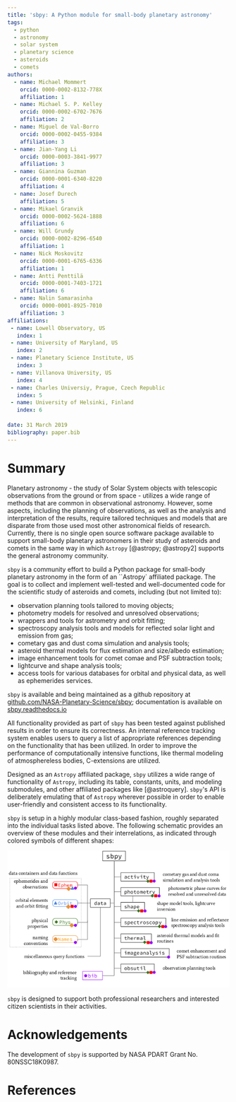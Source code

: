 ```yaml
---
title: 'sbpy: A Python module for small-body planetary astronomy'
tags:
  - python
  - astronomy
  - solar system
  - planetary science
  - asteroids
  - comets
authors:
  - name: Michael Mommert
    orcid: 0000-0002-8132-778X
    affiliation: 1
  - name: Michael S. P. Kelley
    orcid: 0000-0002-6702-7676
    affiliation: 2
  - name: Miguel de Val-Borro
    orcid: 0000-0002-0455-9384	
    affiliation: 3
  - name: Jian-Yang Li
    orcid: 0000-0003-3841-9977
    affiliation: 3
  - name: Giannina Guzman
    orcid: 0000-0001-6340-8220
    affiliation: 4
  - name: Josef Durech
    affiliation: 5
  - name: Mikael Granvik
    orcid: 0000-0002-5624-1888
    affiliation: 6
  - name: Will Grundy
    orcid: 0000-0002-8296-6540
    affiliation: 1
  - name: Nick Moskovitz
    orcid: 0000-0001-6765-6336
    affiliation: 1
  - name: Antti Penttilä
    orcid: 0000-0001-7403-1721
    affiliation: 6
  - name: Nalin Samarasinha
    orcid: 0000-0001-8925-7010
    affiliation: 3
affiliations:
 - name: Lowell Observatory, US
   index: 1
 - name: University of Maryland, US
   index: 2
 - name: Planetary Science Institute, US
   index: 3
 - name: Villanova University, US
   index: 4
 - name: Charles Universiy, Prague, Czech Republic
   index: 5
 - name: University of Helsinki, Finland
   index: 6

date: 31 March 2019
bibliography: paper.bib
---
```


# Summary

Planetary astronomy - the study of Solar System objects with
telescopic observations from the ground or from space - utilizes a
wide range of methods that are common in observational
astronomy. However, some aspects, including the planning of
observations, as well as the analysis and interpretation of the
results, require tailored techniques and models that are disparate
from those used most other astronomical fields of research. Currently,
there is no single open source software package available to support
small-body planetary astronomers in their study of asteroids and
comets in the same way in which ``Astropy`` [@astropy; @astropy2]
supports the general astronomy community.

``sbpy`` is a community effort to build a Python package for
small-body planetary astronomy in the form of an ``Astropy` affiliated
package. The goal is to collect and implement well-tested and
well-documented code for the scientific study of asteroids and comets,
including (but not limited to):

* observation planning tools tailored to moving objects;
* photometry models for resolved and unresolved observations;
* wrappers and tools for astrometry and orbit fitting;
* spectroscopy analysis tools and models for reflected solar light and
  emission from gas;
* cometary gas and dust coma simulation and analysis tools;
* asteroid thermal models for flux estimation and size/albedo estimation;
* image enhancement tools for comet comae and PSF subtraction tools;
* lightcurve and shape analysis tools;
* access tools for various databases for orbital and physical data, as
  well as ephemerides services.

``sbpy`` is available and being maintained as a github repository at
[github.com/NASA-Planetary-Science/sbpy](https://github.com/NASA-Planetary-Science/sbpy);
documentation is available on
[sbpy.readthedocs.io](https://sbpy.readthedocs.io/en/latest/)

All functionality provided as part of ``sbpy`` has been tested against
published results in order to ensure its correctness. An internal
reference tracking system enables users to query a list of appropriate
references depending on the functionality that has been utilized. In
order to improve the performance of computationally intensive
functions, like thermal modeling of atmosphereless bodies,
C-extensions are utilized.

Designed as an ``Astropy`` affiliated package, ``sbpy`` utilizes a
wide range of functionality of ``Astropy``, including its table,
constants, units, and modeling submodules, and other affiliated
packages like [@astroquery]. ``sbpy``'s API is deliberately emulating
that of ``Astropy`` wherever possible in order to enable user-friendly
and consistent access to its functionality.

``sbpy`` is setup in a highly modular class-based fashion, roughly
separated into the individual tasks listed above. The following
schematic provides an overview of these modules and their
interrelations, as indicated through colored symbols of different
shapes:

![``sbpy`` module structure.](structure.png)

``sbpy`` is designed to support both professional researchers and
interested citizen scientists in their activities.

# Acknowledgements

The development of ``sbpy`` is supported by NASA PDART Grant
No. 80NSSC18K0987.

# References